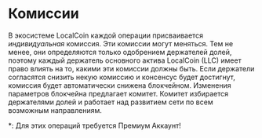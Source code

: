 # Комиссии

В экосистеме LocalCoin каждой операции присваивается *индивидуальная* комиссия. Эти комиссии могут меняться. Тем не менее, они определяются только одобрением держателей долей, поэтому каждый держатель основного актива LocalCoin (LLC) имеет право влиять на то, какими эти комиссии должны быть. Если держатели согласятся снизить некую комиссию и консенсус будет достигнут, комиссия будет автоматически снижена блокчейном. Изменения параметров блокчейна предлагает комитет. Комитет избирается держателями долей и работает над развитием сети по всем возможным направлениям.

\*: Для этих операций требуется Премиум Аккаунт!

